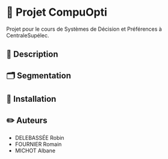 # :pushpin: Projet CompuOpti
Projet pour le cours de Systèmes de Décision et Préférences à CentraleSupélec.

## :page_facing_up: Description

## :card_index_dividers: Segmentation

## :wrench: Installation

## :pencil2: Auteurs
- DELEBASSÉE Robin
- FOURNIER Romain
- MICHOT Albane
